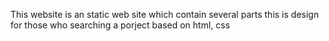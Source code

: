 This website is an static web site which contain several parts this is design for those who searching a porject based on html, css 
